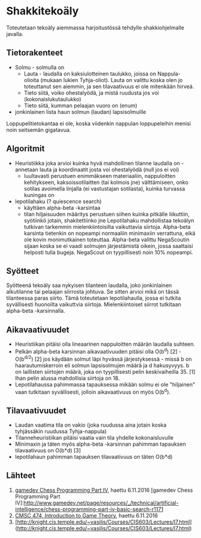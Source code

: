 # Shakkitekoäly

Toteutetaan tekoäly aiemmassa harjoitustössä tehdylle shakkiohjelmalle javalla. 

## Tietorakenteet
* Solmu - solmulla on
  * Lauta - laudalla on kaksiulotteinen taulukko, joissa on Nappula-olioita (mukaan lukien Tyhja-oliot). Lauta on valittu koska olen jo toteuttanut sen aiemmin, ja sen tilavaativuus ei ole mitenkään hirveä.
  * Tieto siitä, voiko ohestalyödä, ja mistä ruudusta jos voi (kokonaislukutaulukko)
  * Tieto siitä, kumman pelaajan vuoro on (enum)
* jonkinlainen lista haun solmun (laudan) lapsisolmuille

Loppupelitietokantaa ei ole, koska viidenkin nappulan loppupeleihin menisi noin seitsemän gigatavua.

## Algoritmit
* Heuristiikka joka arvioi kuinka hyvä mahdollinen tilanne laudalla on - annetaan lauta ja koordinaatit josta voi ohestalyödä (null jos ei voi)
  * luultavasti perustuen enimmäkseen materiaaliin, nappuloitten kehitykseen, kaksoissotilaitten (tai kolmois jne) välttämiseen, onko sotilas avoimella linjalla (ei vastustajan sotilasta), kuinka turvassa kuningas on
* lepotilahaku (? quiescence search)
  * käyttäen alpha-beta -karsintaa
  * tilan hiljaisuuden määritys perustuen siihen kuinka pitkälle liikuttiin, syötiinkö jotain, shakitettiinko jne
Lepotilahaku mahdollistaa tekoälyn tutkivan tarkemmin mielenkiintoisilta vaikuttavia siirtoja.
Alpha-beta karsinta tietenkin on nopeampi normaaliin minimaxiin verrattuna, eikä ole kovin monimutkainen toteuttaa. Alpha-beta valittu NegaScoutin sijaan koska se ei vaadi solmujen järjestämistä oikein, jossa saattaisi helposti tulla bugeja. NegaScout on tyypillisesti noin 10% nopeampi.

## Syötteet
Syötteenä tekoäly saa nykyisen tilanteen laudalla, joko jonkinlainen alkutilanne tai pelaajan siirrosta johtuva. Se sitten arvioi mikä on tässä tilanteessa paras siirto. Tämä toteutetaan lepotilahaulla, jossa ei tutkita syvällisesti huonoilta vaikuttvia siirtoja. Mielenkiintoiset siirrot tutkitaan alpha-beta -karsinnalla.

## Aikavaativuudet
* Heuristiikan pitäisi olla lineaarinen nappuloitten määrän laudalla suhteen.
* Pelkän alpha-beta karsinnan aikavaativuuden pitäisi olla O(b<sup>d</sup>) [2] - O(b<sup>d/2</sup>) [2] jos käydään solmut läpi hyvässä järjestyksessä - missä b on haarautumiskerroin eli solmun lapsisolmujen määrä ja d hakusyvyys. b on laillisten siirtojen määrä, joka on tyypillisesti pelin keskivaiheilla 35. [1] Ihan pelin alussa mahdollisia siirtoja on 18.
* Lepotilahaussa pahimmassa tapauksessa mikään solmu ei ole "hiljainen" vaan tutkitaan syvällisesti, jolloin aikavaativuus on myös O(b<sup>d</sup>).

## Tilavaativuudet
* Laudan vaatima tila on vakio (joka ruudussa aina jotain koska tyhjässäkin ruudussa Tyhja-nappula)
* Tilanneheuristiikan pitäisi vaatia vain tila yhdelle kokonaisluvulle
* Minimaxin ja täten myös alpha-beta -karsinnan pahimman tapauksen tilavaativuus on O(b*d) [3]
* lepotilahaun pahimman tapauksen tilavaativuus on täten O(b*d)

## Lähteet
1. [gamedev Chess Programming Part IV](http://www.gamedev.net/page/resources/_/technical/artificial-intelligence/chess-programming-part-iv-basic-search-r1171), haettu 6.11.2016
[gamedev Chess Programming Part IV]:http://www.gamedev.net/page/resources/_/technical/artificial-intelligence/chess-programming-part-iv-basic-search-r1171
2. [CMSC 474, Introduction to Game Theory](http://www.cs.umd.edu/~hajiagha/474GT15/Lecture12122013.pdf), haettu 6.11.2016
3. [http://knight.cis.temple.edu/~vasilis/Courses/CIS603/Lectures/l7.html] (http://knight.cis.temple.edu/~vasilis/Courses/CIS603/Lectures/l7.html)